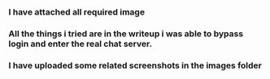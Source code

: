 ### I have attached all required image
### All the things i tried are in the writeup i was able to bypass login and enter the real chat server. 
### I have uploaded some related screenshots in the images folder
